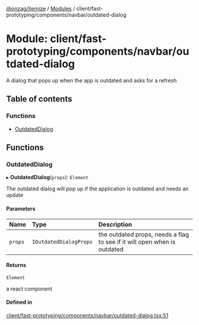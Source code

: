 [@onzag/itemize](../README.md) / [Modules](../modules.md) / client/fast-prototyping/components/navbar/outdated-dialog

# Module: client/fast-prototyping/components/navbar/outdated-dialog

A dialog that pops up when the app is outdated and asks for a refresh

## Table of contents

### Functions

- [OutdatedDialog](client_fast_prototyping_components_navbar_outdated_dialog.md#outdateddialog)

## Functions

### OutdatedDialog

▸ **OutdatedDialog**(`props`): `Element`

The outdated dialog will pop up if the application is outdated and needs an update

#### Parameters

| Name | Type | Description |
| :------ | :------ | :------ |
| `props` | `IOutdatedDialogProps` | the outdated props, needs a flag to see if it will open when is outdated |

#### Returns

`Element`

a react component

#### Defined in

[client/fast-prototyping/components/navbar/outdated-dialog.tsx:51](https://github.com/onzag/itemize/blob/59702dd5/client/fast-prototyping/components/navbar/outdated-dialog.tsx#L51)
